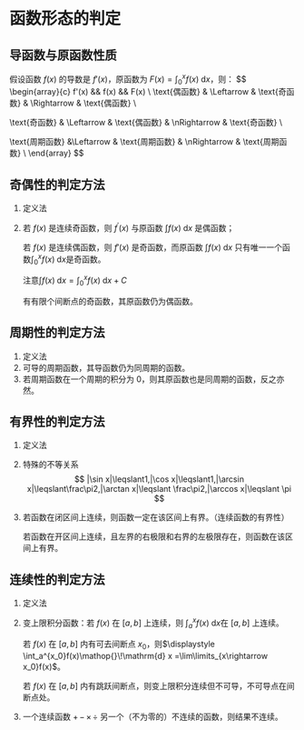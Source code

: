 # 函数形态的判定
## 导函数与原函数性质
假设函数 $f(x)$ 的导数是 $f'(x)$，原函数为 $\displaystyle F(x) = \int_{0}^{x} f(x) \mathop{}\!\mathrm{d} x$，则：
$$
\begin{array}{c}
   f'(x) &&  f(x)  && F(x) \\
   \text{偶函数} & \Leftarrow & \text{奇函数} & \Rightarrow & \text{偶函数} \\ 

   \text{奇函数} & \Leftarrow & \text{偶函数} & \nRightarrow & \text{奇函数} \\ 

   \text{周期函数} &\Leftarrow & \text{周期函数} & \nRightarrow & \text{周期函数} \\ 
\end{array}
$$
## 奇偶性的判定方法

1. 定义法

2. 若 $f(x)$ 是连续奇函数，则 $f^{'}(x)$ 与原函数 $\displaystyle\int_{}^{} f(x) \mathop{}\!\mathrm{d} x$ 是偶函数；

   若 $f(x)$ 是连续偶函数，则 $f'(x)$ 是奇函数，而原函数 $\displaystyle\int_{}^{} f(x) \mathop{}\!\mathrm{d} x$ 只有唯一一个函数$\displaystyle\int_{0}^{x} f(x) \mathop{}\!\mathrm{d} x$是奇函数。

   注意$\displaystyle \int_{}^{} f(x) \mathop{}\!\mathrm{d} x=\int_0^x f(x) \mathop{}\!\mathrm{d} x+C$

   有有限个间断点的奇函数，其原函数仍为偶函数。

## 周期性的判定方法

1. 定义法
2. 可导的周期函数，其导函数仍为同周期的函数。
3. 若周期函数在一个周期的积分为 $0$，则其原函数也是同周期的函数，反之亦然。

## 有界性的判定方法

1. 定义法

2. 特殊的不等关系
   $$
   |\sin x|\leqslant1,|\cos x|\leqslant1,|\arcsin x|\leqslant\frac\pi2,|\arctan x|\leqslant \frac\pi2,|\arccos x|\leqslant \pi
   $$

3. 若函数在闭区间上连续，则函数一定在该区间上有界。（连续函数的有界性）

   若函数在开区间上连续，且左界的右极限和右界的左极限存在，则函数在该区间上有界。

## 连续性的判定方法

1. 定义法

2. 变上限积分函数：若 $f(x)$ 在 $[a,b]$ 上连续，则  $\displaystyle \int_{a}^{x} f(x) \mathop{}\!\mathrm{d} x$在 $[a,b]$ 上连续。

   若 $f(x)$ 在 $[a,b]$ 内有可去间断点 $x_0$，则$\displaystyle \int_a^{x_0}f(x)\mathop{}\!\mathrm{d} x =\lim\limits_{x\rightarrow x_0}f(x)$。

   若 $f(x)$ 在 $[a,b]$ 内有跳跃间断点，则变上限积分连续但不可导，不可导点在间断点处。

3. 一个连续函数 $+\,-\,\times\,\div$ 另一个（不为零的）不连续的函数，则结果不连续。